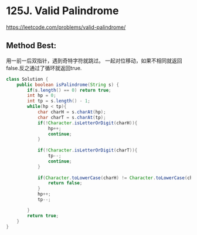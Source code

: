 # 125J. Valid Palindrome
https://leetcode.com/problems/valid-palindrome/

## Method Best:
用一前一后双指针，遇到奇特字符就跳过。
一起对位移动，如果不相同就返回false.反之通过了循环就返回true.


```java
class Solution {
    public boolean isPalindrome(String s) {
        if(s.length() == 0) return true;
        int hp = 0;
        int tp = s.length() - 1;
        while(hp < tp){
            char charH = s.charAt(hp);
            char charT = s.charAt(tp);
            if(!Character.isLetterOrDigit(charH)){
                hp++;
                continue;
            }
            
            if(!Character.isLetterOrDigit(charT)){
                tp--;
                continue;
            }
            
            if(Character.toLowerCase(charH) != Character.toLowerCase(charT)){
                return false;
            }
            hp++;
            tp--;

        }
        return true;
    }
}
```